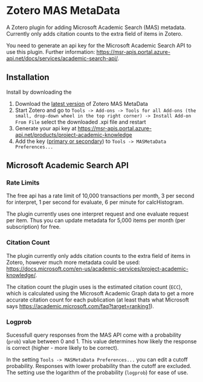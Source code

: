 # Zotero MAS MetaData

A Zotero plugin for adding Microsoft Academic Search (MAS) metadata. Currently only adds citation counts to the extra field of items in Zotero.

You need to generate an api key for the Microsoft Academic Search API to use this plugin. Further information: https://msr-apis.portal.azure-api.net/docs/services/academic-search-api/.

## Installation

Install by downloading the 
1. Download the [latest version](https://github.com/TobiHol/zotero-mas-metadata/releases/latest) of Zotero MAS MetaData
2. Start Zotero and go to `Tools -> Add-ons -> Tools for all Add-ons (the small, drop-down wheel in the top right corner) -> Install Add-on From File` select the downloaded .xpi file and restart
3. Generate your api key at https://msr-apis.portal.azure-api.net/products/project-academic-knowledge
4. Add the key ([primary or secondary](https://docs.microsoft.com/en-us/archive/blogs/mast/why-does-an-azure-storage-account-have-two-access-keys)) to `Tools -> MASMetaData Preferences...`

## Microsoft Academic Search API

### Rate Limits

The free api has a rate limit of 10,000 transactions per month, 3 per second for interpret, 1 per second for evaluate, 6 per minute for calcHistogram.

The plugin currently uses one interpret request and one evaluate request per item. Thus you can update metadata for 5,000 items per month (per subscription) for free.

### Citation Count

The plugin currently only adds citation counts to the extra field of items in Zotero, however much more metadata could be used: https://docs.microsoft.com/en-us/academic-services/project-academic-knowledge/. 

The citation count the plugin uses is the estimated citation count (`ECC`), which is calculated using the Microsoft Academic Graph data to get a more accurate citation count for each publication (at least thats what Microsoft says https://academic.microsoft.com/faq?target=ranking1).

### Logprob

Sucessfull query responses from the MAS API come with a probability (`prob`) value between 0 and 1. This value determines how likely the response is correct (higher - more likely to be correct).

In the setting `Tools -> MASMetaData Preferences...` you can edit a cutoff probability. Responses with lower probability than the cutoff are excluded. The setting use the logarithm of the probability (`logprob`) for ease of use.